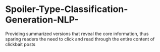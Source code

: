 # Spoiler-Type-Classification-Generation-NLP-
Providing summarized versions that reveal the core information, thus sparing readers the need to click and read through the entire content of clickbait posts
